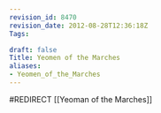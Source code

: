 ```yaml
---
revision_id: 8470
revision_date: 2012-08-28T12:36:18Z
Tags:

draft: false
Title: Yeomen of the Marches
aliases:
- Yeomen_of_the_Marches
---
```

#REDIRECT [[Yeoman of the Marches]]